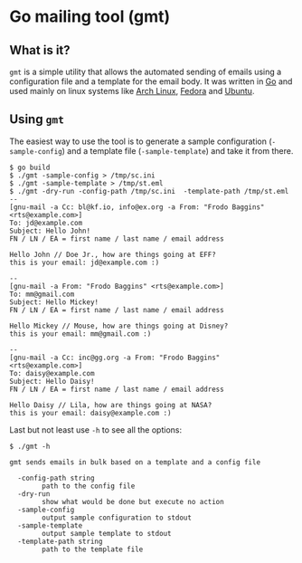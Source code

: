 # Go mailing tool (gmt)

## What is it?
`gmt` is a simple utility that allows the automated sending of emails using a configuration file and a template for the email body.
It was written in [Go](https://golang.org/) and used mainly on linux systems like [Arch Linux](https://www.archlinux.org/), [Fedora](https://getfedora.org/) and [Ubuntu](http://www.ubuntu.com/).

## Using `gmt`
The easiest way to use the tool is to generate a sample configuration (`-sample-config`) and a template file (`-sample-template`) and take it from there.

    $ go build
    $ ./gmt -sample-config > /tmp/sc.ini
    $ ./gmt -sample-template > /tmp/st.eml
    $ ./gmt -dry-run -config-path /tmp/sc.ini  -template-path /tmp/st.eml
    --
    [gnu-mail -a Cc: bl@kf.io, info@ex.org -a From: "Frodo Baggins" <rts@example.com>]
    To: jd@example.com
    Subject: Hello John!
    FN / LN / EA = first name / last name / email address

    Hello John // Doe Jr., how are things going at EFF?
    this is your email: jd@example.com :)

    --
    [gnu-mail -a From: "Frodo Baggins" <rts@example.com>]
    To: mm@gmail.com
    Subject: Hello Mickey!
    FN / LN / EA = first name / last name / email address

    Hello Mickey // Mouse, how are things going at Disney?
    this is your email: mm@gmail.com :)

    --
    [gnu-mail -a Cc: inc@gg.org -a From: "Frodo Baggins" <rts@example.com>]
    To: daisy@example.com
    Subject: Hello Daisy!
    FN / LN / EA = first name / last name / email address

    Hello Daisy // Lila, how are things going at NASA?
    this is your email: daisy@example.com :)


Last but not least use `-h` to see all the options:

    $ ./gmt -h

    gmt sends emails in bulk based on a template and a config file

      -config-path string
            path to the config file
      -dry-run
            show what would be done but execute no action
      -sample-config
            output sample configuration to stdout
      -sample-template
            output sample template to stdout
      -template-path string
            path to the template file
